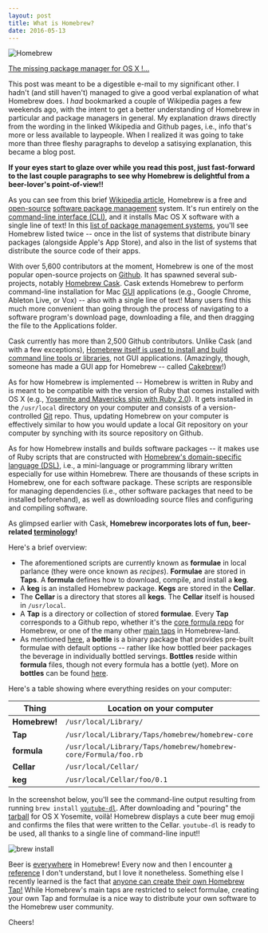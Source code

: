 ```yaml
---
layout: post
title: What is Homebrew?
date: 2016-05-13
---
```


![Homebrew](https://avatars0.githubusercontent.com/u/1503512?v=3&s=400)

[The missing package manager for OS X !...](http://brew.sh)

This post was meant to be a digestible e-mail to my significant other. I hadn't (and still haven't) managed to give a good verbal explanation of what Homebrew does. I *had* bookmarked a couple of Wikipedia pages a few weekends ago, with the intent to get a better understanding of Homebrew in particular and package managers in general. My explanation draws directly from the wording in the linked Wikipedia and Github pages, i.e., info that's more or less available to laypeople. When I realized it was going to take more than three fleshy paragraphs to develop a satisying explanation, this became a blog post.

**If your eyes start to glaze over while you read this post, just fast-forward to the last couple paragraphs to see why Homebrew is delightful from a beer-lover's point-of-view!!**

As you can see from this brief [Wikipedia article](https://en.wikipedia.org/wiki/Homebrew_(package_management_software)), Homebrew is a free and [open-source](https://en.wikipedia.org/wiki/Open-source_software) [software package management](https://en.wikipedia.org/wiki/Package_manager) system. It's run entirely on the [command-line interface (CLI)](https://en.wikipedia.org/wiki/Command-line_interface), and it installs Mac OS X software with a single line of text! In this [list of package management systems](https://en.wikipedia.org/wiki/List_of_software_package_management_systems), you'll see Homebrew listed twice -- once in the list of systems that distribute binary packages (alongside Apple's App Store), and also in the list of systems that distribute the source code of their apps.

With over 5,600 contributors at the moment, Homebrew is one of the most popular open-source projects on [Github](https://github.com). It has spawned several sub-projects, notably [Homebrew Cask](https://caskroom.github.io). Cask extends Homebrew to perform command-line installation for Mac [GUI](https://en.wikipedia.org/wiki/Graphical_user_interface) applications (e.g., Google Chrome, Ableton Live, or Vox) -- also with a single line of text! Many users find this much more convenient than going through the process of navigating to a software program's download page, downloading a file, and then dragging the file to the Applications folder.

Cask currently has more than 2,500 Github contributors. Unlike Cask (and with a few exceptions), [Homebrew itself is used to install and build command line tools or libraries](https://github.com/Homebrew/brew/blob/master/share/doc/homebrew/Acceptable-Formulae.md#stuff-that-builds-a-app), not GUI applications. (Amazingly, though, someone has made a GUI app for Homebrew -- called [Cakebrew](https://www.cakebrew.com/)!)

As for how Homebrew is implemented -- Homebrew is written in Ruby and is meant to be compatible with the version of Ruby that comes installed with OS X (e.g., [Yosemite and Mavericks ship with Ruby 2.0](https://www.ruby-lang.org/en/documentation/installation/#homebrew)). It gets installed in the `/usr/local` directory on your computer and consists of a version-controlled [Git](https://en.wikipedia.org/wiki/Git_(software)) repo. Thus, updating Homebrew on your computer is effectively similar to how you would update a local Git repository on your computer by synching with its source repository on Github.

As for how Homebrew installs and builds software packages -- it makes use of Ruby scripts that are constructed with [Homebrew's domain-specific language (DSL)](http://www.rubydoc.info/github/Homebrew/brew/master), i.e., a mini-language or programming library written especially for use within Homebrew. There are thousands of these scripts in Homebrew, one for each software package. These scripts are responsible for managing dependencies (i.e., other software packages that need to be installed beforehand), as well as downloading source files and configuring and compiling software.

As glimpsed earlier with Cask, **Homebrew incorporates lots of fun, beer-related [terminology](https://github.com/Homebrew/brew/blob/master/share/doc/homebrew/Formula-Cookbook.md#homebrew-terminology)!**

Here's a brief overview:

- The aforementioned scripts are currently known as **formulae** in local parlance (they were once known as *recipes*). **Formulae** are stored in **Taps**. A **formula** defines how to download, compile, and install a **keg**.
- A **keg** is an installed Homebrew package. **Kegs** are stored in the **Cellar**.
- The **Cellar** is a directory that stores all **kegs**. The **Cellar** itself is housed in `/usr/local`.
- A **Tap** is a directory or collection of stored **formulae**. Every **Tap** corresponds to a Github repo, whether it's the [core formula repo](https://github.com/Homebrew/homebrew-core) for Homebrew, or one of the many other [main taps](https://github.com/Homebrew/brew/blob/master/share/doc/homebrew/Interesting-Taps-%26-Branches.md) in Homebrew-land.
- As mentioned [here](https://en.wikipedia.org/wiki/Homebrew_(package_management_software)#Implementation), a **bottle** is a binary package that provides pre-built formulae with default options -- rather like how bottled beer packages the beverage in individually bottled servings. **Bottles** reside within **formula** files, though not every formula has a bottle (yet). More on **bottles** can be found [here](https://github.com/Homebrew/brew/blob/master/share/doc/homebrew/Bottles.md).

Here's a table showing where everything resides on your computer:

<table>
  <thead>
    <tr>
      <th><span class="red">Thing</span></th>
      <th><span class="red">Location on your computer</span></th>
    </tr>
  </thead>
  <tbody>
    <tr>
      <td><strong>Homebrew!</strong></td>
      <td><code>/usr/local/Library/</code></td>
    </tr>
    <tr>
      <td><strong>Tap</strong></td>
      <td><code>/usr/local/Library/Taps/homebrew/homebrew-core</code></td>
    </tr>
    <tr>
      <td><strong>formula</strong></td>
      <td><code>/usr/local/Library/Taps/homebrew/homebrew-core/Formula/foo.rb</code></td>
    </tr>
    <tr>
      <td><strong>Cellar</strong></td>
      <td><code>/usr/local/Cellar/</code></td>
    </tr>
    <tr>
      <td><strong>keg</strong></td>
      <td><code>/usr/local/Cellar/foo/0.1</code></td>
    </tr>
  </tbody>  
</table>

In the screenshot below, you'll see the command-line output resulting from running `brew install` <a href="https://rg3.github.io/youtube-dl/"><code>youtube-dl</code></a>. After downloading and "pouring" the [tarball](https://en.wikipedia.org/wiki/Tar_(computing)#File_format) for OS X Yosemite, voilà! Homebrew displays a cute beer mug emoji and confirms the files that were written to the Cellar. `youtube-dl` is ready to be used, all thanks to a single line of command-line input!!

![brew install]({{site.github.url}}/images/2016-05/brew-install.png)

Beer is [everywhere](http://braumeister.org/) in Homebrew! Every now and then I encounter [a reference](https://github.com/Homebrew/homebrew-head-only) I don't understand, but I love it nonetheless. Something else I recently learned is the fact that [anyone can create their own Homebrew Tap!](http://formalfriday.club/2015/01/05/creating-your-own-homebrew-tap-and-formula.html) While Homebrew's main taps are restricted to select formulae, creating your own Tap and formulae is a nice way to distribute your own software to the Homebrew user community.

Cheers!